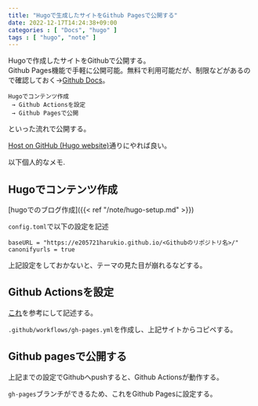 ```yaml
---
title: "Hugoで生成したサイトをGithub Pagesで公開する"
date: 2022-12-17T14:24:38+09:00
categories : [ "Docs", "hugo" ]
tags : [ "hugo", "note" ]
---
```


Hugoで作成したサイトをGithubで公開する。  
Github Pages機能で手軽に公開可能。無料で利用可能だが、制限などがあるので確認しておく→[Github Docs](https://docs.github.com/en/pages/getting-started-with-github-pages/about-github-pages)。

```
Hugoでコンテンツ作成
 → Github Actionsを設定
 → Github Pagesで公開
```
といった流れで公開する。

[Host on GitHub (Hugo website)](https://gohugo.io/hosting-and-deployment/hosting-on-github/)通りにやれば良い。

以下個人的なメモ.

## Hugoでコンテンツ作成

[hugoでのブログ作成]({{< ref "/note/hugo-setup.md" >}})

```config.toml```で以下の設定を記述
```
baseURL = "https://e205721harukio.github.io/<Githubのリポジトリ名>/"
canonifyurls = true
```

上記設定をしておかないと、テーマの見た目が崩れるなどする。

## Github Actionsを設定

[これ](https://github.com/marketplace/actions/hugo-setup)を参考にして記述する。

```.github/workflows/gh-pages.yml```を作成し、上記サイトからコピペする。

## Github pagesで公開する

上記までの設定でGithubへpushすると、Github Actionsが動作する。

```gh-pages```ブランチができるため、これをGithub Pagesに設定する。

